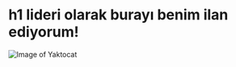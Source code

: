 # h1 lideri olarak burayı benim ilan ediyorum!

![Image of Yaktocat](https://octodex.github.com/images/yaktocat.png)